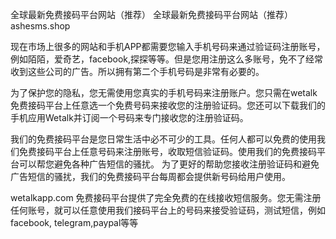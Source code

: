 全球最新免费接码平台网站（推荐）
全球最新免费接码平台网站（推荐）
ashesms.shop

现在市场上很多的网站和手机APP都需要您输入手机号码来通过验证码注册账号，例如陌陌，爱奇艺，facebook,探探等等。但是您用注册这么多账号，免不了经常收到这些公司的广告。所以拥有第二个手机号码是非常有必要的。

为了保护您的隐私，您无需使用您真实的手机号码来注册账户。您只需在wetalk免费接码平台上任意选一个免费号码来接收您的注册验证码。您还可以下载我们的手机应用Wetalk并订阅一个号码来专门接收您的注册验证码。

我们的免费接码平台是您日常生活中必不可少的工具。任何人都可以免费的使用我们免费接码平台上任意号码来注册账号，收取短信验证码。使用我们的免费接码平台可以帮您避免各种广告短信的骚扰。
为了更好的帮助您接收注册验证码和避免广告短信的骚扰，我们的免费接码平台每周都会提供新号码给用户使用。

wetalkapp.com 免费接码平台提供了完全免费的在线接收短信服务。您无需注册任何账号，就可以任意使用我们接码平台上的号码来接受验证码，测试短信，例如facebook, telegram,paypal等等
